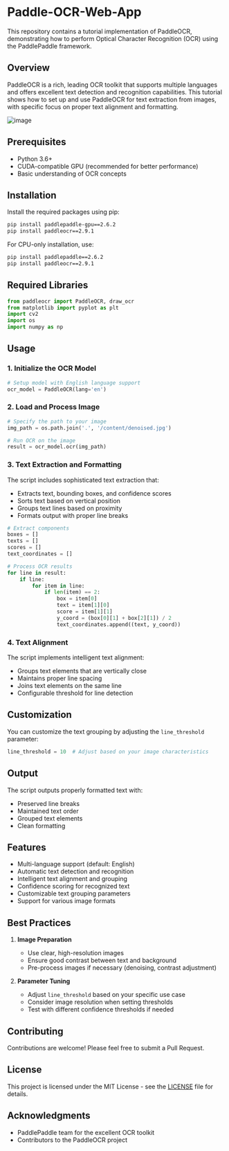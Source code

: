 # Paddle-OCR-Web-App

This repository contains a tutorial implementation of PaddleOCR, demonstrating how to perform Optical Character Recognition (OCR) using the PaddlePaddle framework.

## Overview

PaddleOCR is a rich, leading OCR toolkit that supports multiple languages and offers excellent text detection and recognition capabilities. This tutorial shows how to set up and use PaddleOCR for text extraction from images, with specific focus on proper text alignment and formatting.


![image](https://github.com/user-attachments/assets/669377c0-863f-42f3-b585-cced868b6f1d)


## Prerequisites

- Python 3.6+
- CUDA-compatible GPU (recommended for better performance)
- Basic understanding of OCR concepts

## Installation

Install the required packages using pip:

```bash
pip install paddlepaddle-gpu==2.6.2
pip install paddleocr==2.9.1
```

For CPU-only installation, use:
```bash
pip install paddlepaddle==2.6.2
pip install paddleocr==2.9.1
```

## Required Libraries

```python
from paddleocr import PaddleOCR, draw_ocr
from matplotlib import pyplot as plt
import cv2
import os
import numpy as np
```

## Usage

### 1. Initialize the OCR Model

```python
# Setup model with English language support
ocr_model = PaddleOCR(lang='en')
```

### 2. Load and Process Image

```python
# Specify the path to your image
img_path = os.path.join('.', '/content/denoised.jpg')

# Run OCR on the image
result = ocr_model.ocr(img_path)
```

### 3. Text Extraction and Formatting

The script includes sophisticated text extraction that:
- Extracts text, bounding boxes, and confidence scores
- Sorts text based on vertical position
- Groups text lines based on proximity
- Formats output with proper line breaks

```python
# Extract components
boxes = []
texts = []
scores = []
text_coordinates = []

# Process OCR results
for line in result:
    if line:
        for item in line:
            if len(item) == 2:
                box = item[0]
                text = item[1][0]
                score = item[1][1]
                y_coord = (box[0][1] + box[2][1]) / 2
                text_coordinates.append((text, y_coord))
```

### 4. Text Alignment

The script implements intelligent text alignment:
- Groups text elements that are vertically close
- Maintains proper line spacing
- Joins text elements on the same line
- Configurable threshold for line detection

## Customization

You can customize the text grouping by adjusting the `line_threshold` parameter:

```python
line_threshold = 10  # Adjust based on your image characteristics
```

## Output

The script outputs properly formatted text with:
- Preserved line breaks
- Maintained text order
- Grouped text elements
- Clean formatting

## Features

- Multi-language support (default: English)
- Automatic text detection and recognition
- Intelligent text alignment and grouping
- Confidence scoring for recognized text
- Customizable text grouping parameters
- Support for various image formats

## Best Practices

1. **Image Preparation**
   - Use clear, high-resolution images
   - Ensure good contrast between text and background
   - Pre-process images if necessary (denoising, contrast adjustment)

2. **Parameter Tuning**
   - Adjust `line_threshold` based on your specific use case
   - Consider image resolution when setting thresholds
   - Test with different confidence thresholds if needed

## Contributing

Contributions are welcome! Please feel free to submit a Pull Request.

## License

This project is licensed under the MIT License - see the [LICENSE](LICENSE) file for details.

## Acknowledgments

- PaddlePaddle team for the excellent OCR toolkit
- Contributors to the PaddleOCR project
